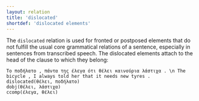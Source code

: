 ```yaml
---
layout: relation
title: 'dislocated'
shortdef: 'dislocated elements'
---
```


The `dislocated` relation is used for fronted or postposed elements
that do not fulfill the usual core grammatical relations of a
sentence, especially in sentences from transcribed speech. 
The dislocated elements attach to the head of the clause to which they belong:


~~~ sdparse
Το ποδήλατο , πάντα της έλεγα ότι θέλει καινούρια λάστιχα . \n The bicycle , I always told her that it needs new tyres .
dislocated(θέλει, ποδήλατο)
dobj(θέλει, λάστιχα)
ccomp(έλεγα, θέλει)
~~~
<!-- Interlanguage links updated Út zář 29 18:41:20 CEST 2020 -->
